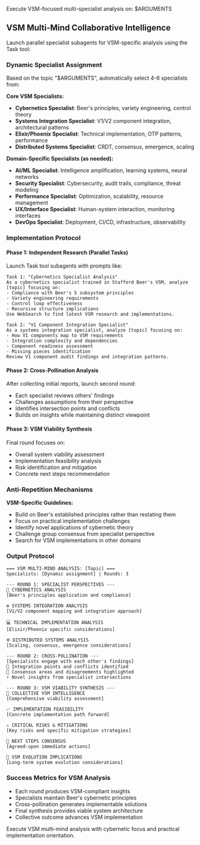 Execute VSM-focused multi-specialist analysis on: $ARGUMENTS

## VSM Multi-Mind Collaborative Intelligence

Launch parallel specialist subagents for VSM-specific analysis using the Task tool:

### Dynamic Specialist Assignment

Based on the topic "$ARGUMENTS", automatically select 4-6 specialists from:

**Core VSM Specialists:**
- **Cybernetics Specialist**: Beer's principles, variety engineering, control theory
- **Systems Integration Specialist**: V1/V2 component integration, architectural patterns
- **Elixir/Phoenix Specialist**: Technical implementation, OTP patterns, performance
- **Distributed Systems Specialist**: CRDT, consensus, emergence, scaling

**Domain-Specific Specialists (as needed):**
- **AI/ML Specialist**: Intelligence amplification, learning systems, neural networks
- **Security Specialist**: Cybersecurity, audit trails, compliance, threat modeling
- **Performance Specialist**: Optimization, scalability, resource management
- **UX/Interface Specialist**: Human-system interaction, monitoring interfaces
- **DevOps Specialist**: Deployment, CI/CD, infrastructure, observability

### Implementation Protocol

#### Phase 1: Independent Research (Parallel Tasks)
Launch Task tool subagents with prompts like:

```
Task 1: "Cybernetics Specialist Analysis"
As a cybernetics specialist trained in Stafford Beer's VSM, analyze [topic] focusing on:
- Compliance with Beer's 5 subsystem principles
- Variety engineering requirements
- Control loop effectiveness
- Recursive structure implications
Use WebSearch to find latest VSM research and implementations.

Task 2: "V1 Component Integration Specialist"
As a systems integration specialist, analyze [topic] focusing on:
- How V1 components map to VSM requirements
- Integration complexity and dependencies
- Component readiness assessment
- Missing pieces identification
Review V1 component audit findings and integration patterns.
```

#### Phase 2: Cross-Pollination Analysis
After collecting initial reports, launch second round:
- Each specialist reviews others' findings
- Challenges assumptions from their perspective
- Identifies intersection points and conflicts
- Builds on insights while maintaining distinct viewpoint

#### Phase 3: VSM Viability Synthesis
Final round focuses on:
- Overall system viability assessment
- Implementation feasibility analysis
- Risk identification and mitigation
- Concrete next steps recommendation

### Anti-Repetition Mechanisms

**VSM-Specific Guidelines:**
- Build on Beer's established principles rather than restating them
- Focus on practical implementation challenges
- Identify novel applications of cybernetic theory
- Challenge group consensus from specialist perspective
- Search for VSM implementations in other domains

### Output Protocol

```
=== VSM MULTI-MIND ANALYSIS: [Topic] ===
Specialists: [Dynamic assignment] | Rounds: 3

--- ROUND 1: SPECIALIST PERSPECTIVES ---
🧠 CYBERNETICS ANALYSIS
[Beer's principles application and compliance]

⚙️ SYSTEMS INTEGRATION ANALYSIS  
[V1/V2 component mapping and integration approach]

💻 TECHNICAL IMPLEMENTATION ANALYSIS
[Elixir/Phoenix specific considerations]

🌐 DISTRIBUTED SYSTEMS ANALYSIS
[Scaling, consensus, emergence considerations]

--- ROUND 2: CROSS-POLLINATION ---
[Specialists engage with each other's findings]
🔄 Integration points and conflicts identified
🎯 Consensus areas and disagreements highlighted
⚡ Novel insights from specialist intersections

--- ROUND 3: VSM VIABILITY SYNTHESIS ---
🧠 COLLECTIVE VSM INTELLIGENCE
[Comprehensive viability assessment]

✅ IMPLEMENTATION FEASIBILITY
[Concrete implementation path forward]

⚠️ CRITICAL RISKS & MITIGATIONS
[Key risks and specific mitigation strategies]

🎯 NEXT STEPS CONSENSUS
[Agreed-upon immediate actions]

🔮 VSM EVOLUTION IMPLICATIONS
[Long-term system evolution considerations]
```

### Success Metrics for VSM Analysis

- Each round produces VSM-compliant insights
- Specialists maintain Beer's cybernetic principles
- Cross-pollination generates implementable solutions
- Final synthesis provides viable system architecture
- Collective outcome advances VSM implementation

Execute VSM multi-mind analysis with cybernetic focus and practical implementation orientation.